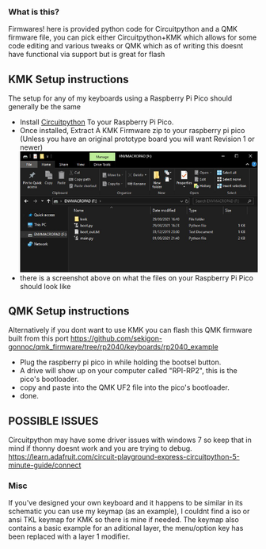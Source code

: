 ### What is this?

Firmwares! here is provided python code for Circuitpython and a QMK firmware file, you can pick either Circuitpython+KMK which allows for some code editing and various tweaks or QMK which as of writing this doesnt have functional via support but is great for flash 

## KMK Setup instructions
The setup for any of my keyboards using a Raspberry Pi Pico should generally be the same

- Install [Circuitpython](https://circuitpython.org/board/raspberry_pi_pico/) To your Raspberry Pi Pico.
- Once installed, Extract A KMK Firmware zip to your raspberry pi pico
(Unless you have an original prototype board you will want Revision 1 or newer)
![What your Raspberry Pi Drive Should Look Like](example.jpg)
- there is a screenshot above on what the files on your Raspberry Pi Pico should look like

## QMK Setup instructions
Alternatively if you dont want to use KMK you can flash this QMK firmware built from this port
https://github.com/sekigon-gonnoc/qmk_firmware/tree/rp2040/keyboards/rp2040_example

- Plug the raspberry pi pico in while holding the bootsel button.
- A drive will show up on your computer called "RPI-RP2", this is the pico's bootloader.
- copy and paste into the QMK UF2 file into the pico's bootloader.
- done.

## POSSIBLE ISSUES
Circuitpython may have some driver issues with windows 7 so keep that in mind if thonny doesnt work and you are trying to debug.
https://learn.adafruit.com/circuit-playground-express-circuitpython-5-minute-guide/connect


### Misc
If you've designed your own keyboard and it happens to be similar in its schematic you can use my keymap (as an example), I couldnt find a iso or ansi TKL keymap for KMK so there is mine if needed. The keymap also contains a basic example for an aditional layer, the menu/option key has been replaced with a layer 1 modifier.